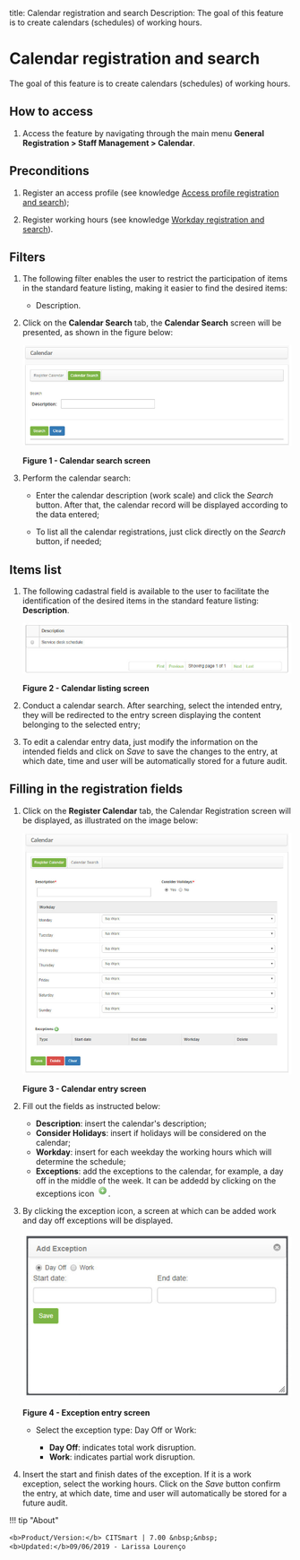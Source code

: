 title:  Calendar registration and search
Description: The goal of this feature is to create calendars (schedules) of working hours. 
# Calendar registration and search

The goal of this feature is to create calendars (schedules) of working hours.

How to access 
-------------------

1. Access the feature by navigating through the main menu **General Registration > Staff Management > Calendar**.

Preconditions
---------------

1. Register an access profile (see knowledge [Access profile registration and search](/en-us/citsmart-platform-7/initial-settings/access-settings/profile/user-profile.html));

2. Register working hours (see knowledge [Workday registration and search](/en-us/citsmart-platform-7/plataform-administration/time/create-working-day.html)).

Filters
----------

1. The following filter enables the user to restrict the participation of items in the standard feature listing, making it easier 
to find the desired items:

    - Description.
    
2. Click on the **Calendar Search** tab, the **Calendar Search** screen will be presented, as shown in the figure below:

    ![Search](images/calendar.img1.jpg)
    
    **Figure 1 - Calendar search screen**
    
3. Perform the calendar search:

    - Enter the calendar description (work scale) and click the *Search* button. After that, the calendar record will be displayed 
    according to the data entered;
    
    - To list all the calendar registrations, just click directly on the *Search* button, if needed;
    
Items list
-------------------

1. The following cadastral field is available to the user to facilitate the identification of the desired items in the standard 
feature listing: **Description**.

    ![Listing](images/calendar.img2.jpg)
    
    **Figure 2 - Calendar listing screen**
    
2. Conduct a calendar search. After searching, select the intended entry, they will be redirected to the entry screen displaying 
the content belonging to the selected entry;

3. To edit a calendar entry data, just modify the information on the intended fields and click on *Save* to save the changes to the 
entry, at which date, time and user will be automatically stored for a future audit.

Filling in the registration fields
--------------------------------------

1. Click on the **Register Calendar** tab, the Calendar Registration screen will be displayed, as illustrated on the image below:

    ![Entry](images/calendar.img3.jpg)
    
    **Figure 3 - Calendar entry screen**
    
2. Fill out the fields as instructed below:

    - **Description**: insert the calendar's description;
    - **Consider Holidays**: insert if holidays will be considered on the calendar;
    - **Workday**: insert for each weekday the working hours which will determine the schedule;
    - **Exceptions**: add the exceptions to the calendar, for example, a day off in the middle of the week. It can be addedd by 
    clicking on the exceptions icon ![symbol](images/simb-plus.jpg).
    
3. By clicking the exception icon, a screen at which can be added work and day off exceptions will be displayed.

    ![Entry](images/calendar.img4.jpg)
    
    **Figure 4 - Exception entry screen**
    
    - Select the exception type: Day Off or Work:

        - **Day Off**: indicates total work disruption.
        - **Work**: indicates partial work disruption.
        
4. Insert the start and finish dates of the exception. If it is a work exception, select the working hours. Click on the *Save* 
button confirm the entry, at which date, time and user will automatically be stored for a future audit.

!!! tip "About"

    <b>Product/Version:</b> CITSmart | 7.00 &nbsp;&nbsp;
    <b>Updated:</b>09/06/2019 - Larissa Lourenço
        
